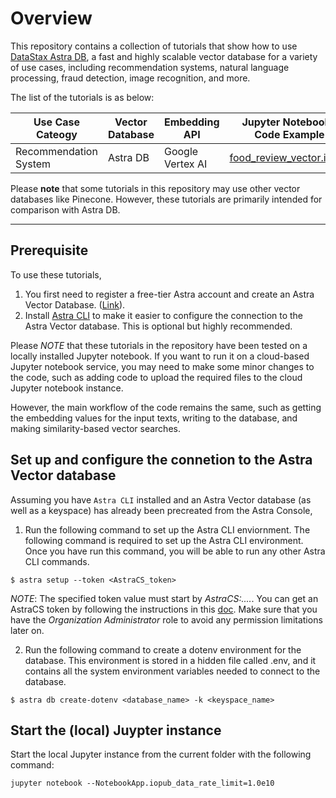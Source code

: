 # Overview

This repository contains a collection of tutorials that show how to use [DataStax Astra DB](https://docs.datastax.com/en/astra-serverless/docs/index.html), a fast and highly scalable vector database for a variety of use cases, including recommendation systems, natural language processing, fraud detection, image recognition, and more.

The list of the tutorials is as below:

| Use Case Cateogy | Vector Database | Embedding API | Jupyter Notebook / Code Example | Description |
| ---------------- | --------------- | ------------- | ------------------------------- | ----------- |
| Recommendation System | Astra DB | Google Vertex AI | [food_review_vector.ipynb](food_review_vector.ipynb) | [document](doc/food_review_vector.md) |

Please **note** that some tutorials in this repository may use other vector databases like Pinecone. However, these tutorials are primarily intended for comparison with Astra DB.

------

## Prerequisite

To use these tutorials, 
1) You first need to register a free-tier Astra account and create an Astra Vector Database. ([Link](https://astra.datastax.com)). 
2) Install [Astra CLI](https://awesome-astra.github.io/docs/pages/astra/astra-cli/#1-installation) to make it easier to configure the connection to the Astra Vector database. This is optional but highly recommended.

Please *NOTE* that these tutorials in the repository have been tested on a locally installed Jupyter notebook. If you want to run it on a cloud-based Jupyter notebook service, you may need to make some minor changes to the code, such as adding code to upload the required files to the cloud Jupyter notebook instance. 

However, the main workflow of the code remains the same, such as getting the embedding values for the input texts, writing to the database, and making similarity-based vector searches.

## Set up and configure the connetion to the Astra Vector database

Assuming you have `Astra CLI` installed and an Astra Vector database (as well as a keyspace) has already been precreated from the Astra Console, 

1) Run the following command to set up the Astra CLI enviornment. The following command is required to set up the Astra CLI environment. Once you have run this command, you will be able to run any other Astra CLI commands.
```
$ astra setup --token <AstraCS_token>
```
*NOTE*: The specified token value must start by *AstraCS:....*. You can get an AstraCS token by following the instructions in this [doc](https://docs.datastax.com/en/astra-serverless/docs/manage/org/manage-tokens.html#_create_application_token). Make sure that you have the *Organization Administrator* role to avoid any permission limitations later on.

2) Run the following command to create a dotenv environment for the database. This environment is stored in a hidden file called .env, and it contains all the system environment variables needed to connect to the database.

```
$ astra db create-dotenv <database_name> -k <keyspace_name>
```

## Start the (local) Juypter instance

Start the local Jupyter instance from the current folder with the following command:
```
jupyter notebook --NotebookApp.iopub_data_rate_limit=1.0e10
```